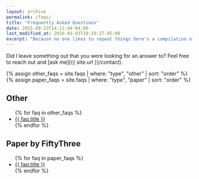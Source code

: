 ```yaml
---
layout: archive
permalink: /faqs/
title: "Frequently Asked Questions"
date: 2015-09-23T14:11:44-04:00
last_modified_at: 2016-03-03T10:29:27-05:00
excerpt: "Because no one likes to repeat things here's a compilation of answers to questions I'm often asked."
---
```


Did I leave something out that you were looking for an answer to? Feel free to reach out and [ask me]({{ site.url }}/contact).

{% assign other_faqs = site.faqs | where: "type", "other" | sort: "order" %}
{% assign paper_faqs = site.faqs | where: "type", "paper" | sort: "order" %}

## Other

<ul>
{% for faq in other_faqs %}
<li><a href="{{ faq.url }}">{{ faq.title }}</a></li>
{% endfor %}
</ul>

## Paper by FiftyThree

<ul>
{% for faq in paper_faqs %}
<li><a href="{{ faq.url }}">{{ faq.title }}</a></li>
{% endfor %}
</ul>
